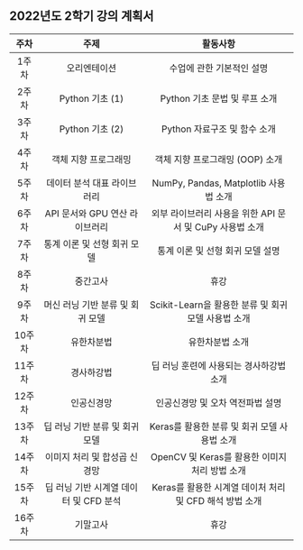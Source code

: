 ## 2022년도 2학기 강의 계획서

|주차|주제|활동사항|
|:---:|:---:|:---:|
|1주차|오리엔테이션|수업에 관한 기본적인 설명|
|2주차|Python 기초 (1)|Python 기초 문법 및 루프 소개|
|3주차|Python 기초 (2)|Python 자료구조 및 함수 소개|
|4주차|객체 지향 프로그래밍|객체 지향 프로그래밍 (OOP) 소개|
|5주차|데이터 분석 대표 라이브러리|NumPy, Pandas, Matplotlib 사용법 소개|
|6주차|API 문서와 GPU 연산 라이브러리|외부 라이브러리 사용을 위한 API 문서 및 CuPy 사용법 소개|
|7주차|통계 이론 및 선형 회귀 모델|통계 이론 및 선형 회귀 모델 설명|
|8주차|중간고사|휴강|
|9주차|머신 러닝 기반 분류 및 회귀 모델|Scikit-Learn을 활용한 분류 및 회귀 모델 사용법 소개|
|10주차|유한차분법|유한차분법 소개|
|11주차|경사하강법|딥 러닝 훈련에 사용되는 경사하강법 소개|
|12주차|인공신경망|인공신경망 및 오차 역전파법 설명|
|13주차|딥 러닝 기반 분류 및 회귀 모델|Keras를 활용한 분류 및 회귀 모델 사용법 소개|
|14주차|이미지 처리 및 합성곱 신경망|OpenCV 및 Keras를 활용한 이미지 처리 방법 소개|
|15주차|딥 러닝 기반 시계열 데이터 및 CFD 분석|Keras를 활용한 시계열 데이처 처리 및 CFD 해석 방법 소개|
|16주차|기말고사|휴강|
